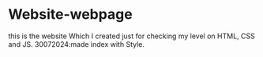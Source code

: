 # Website-webpage
this is the website Which I created just for checking my level on HTML, CSS and JS.
30072024:made index with Style.
